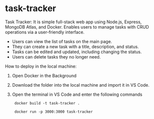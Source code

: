 # task-tracker
Task Tracker: It is simple full-stack web app using Node.js, Express, MongoDB Atlas, and Docker. Enables users to manage tasks with CRUD operations via a user-friendly interface.

- Users can view the list of tasks on the main page.
- They can create a new task with a title, description, and status.
- Tasks can be edited and updated, including changing the status.
- Users can delete tasks they no longer need.

How to deploy in the local machine:
1. Open Docker in the Background
2. Download the folder into the local machine and import it in VS Code.
3. Open the terminal in VS Code and enter the following commands
   
        docker build -t task-tracker .

        docker run -p 3000:3000 task-tracker
